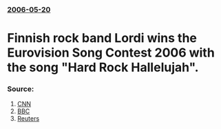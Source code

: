 ### [2006-05-20](/news/2006/05/20/index.md)

#  Finnish rock band Lordi wins the Eurovision Song Contest 2006 with the song "Hard Rock Hallelujah". 




### Source:

1. [CNN](http://edition.cnn.com/2006/SHOWBIZ/Music/05/20/eurovision.ap/)
2. [BBC](http://news.bbc.co.uk/1/hi/entertainment/4998186.stm)
3. [Reuters](http://today.reuters.co.uk/news/newsArticle.aspx?type=entertainmentNews&storyID=2006-05-20T221457Z_01_L20368297_RTRUKOC_0_UK-LEISURE-EUROVISION-WINNER.xml)
